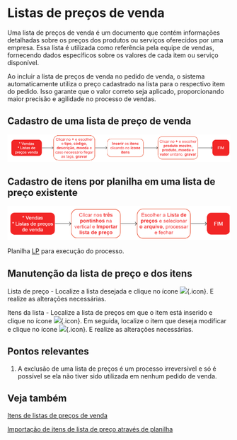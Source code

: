 # Listas de preços de venda

Uma lista de preços de venda é um documento que contém informações detalhadas sobre os preços dos produtos ou serviços oferecidos por uma empresa. Essa lista é utilizada como referência pela equipe de vendas, fornecendo dados específicos sobre os valores de cada item ou serviço disponível.

Ao incluir a lista de preços de venda no pedido de venda, o sistema automaticamente utiliza o preço cadastrado na lista para o respectivo item do pedido. Isso garante que o valor correto seja aplicado, proporcionando maior precisão e agilidade no processo de vendas.

## Cadastro de uma lista de preço de venda

![Lista de preço de venda](priceList.png)

## Cadastro de itens por planilha em uma lista de preço existente

![LP de Venda Planilha](priceList1.png)

Planilha [LP](priceListOpImport.csv) para execução do processo.

## Manutenção da lista de preço e dos itens    

Lista de preço - Localize a lista desejada e clique no ícone ![](https://static.zenerp.app.br/icons/action-update.svg){.icon}. E realize as alterações necessárias.

Itens da lista - Localize a lista de preços em que o item está inserido e clique no ícone ![](https://static.zenerp.app.br/icons/action-child.svg){.icon}. Em seguida, localize o item que deseja modificar e clique no ícone  ![](https://static.zenerp.app.br/icons/action-update.svg){.icon}. E realize as alterações necessárias.

## Pontos relevantes

1. A exclusão de uma lista de preços é um processo irreversível e só é possível se ela não tiver sido utilizada em nenhum pedido de venda.

## Veja também

[Itens de listas de preços de venda](priceListItem)

[Importação de itens de lista de preço através de planilha](/commercial/priceListOpImport)

